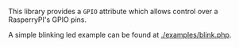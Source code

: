 This library provides a `GPIO` attribute which allows control over a RasperryPI's GPIO pins.

A simple blinking led example can be found at [./examples/blink.php](./examples/blink.php).

